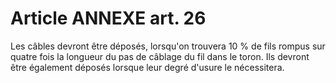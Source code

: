 # Article ANNEXE art. 26

Les câbles devront être déposés, lorsqu'on trouvera 10 % de fils rompus sur quatre fois la longueur du pas de câblage du fil dans le toron. Ils devront être également déposés lorsque leur degré d'usure le nécessitera.
